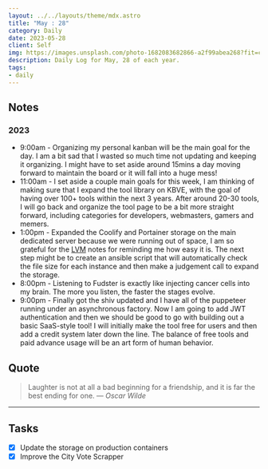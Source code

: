 ```yaml
---
layout: ../../layouts/theme/mdx.astro
title: "May : 28"
category: Daily
date: 2023-05-28
client: Self
img: https://images.unsplash.com/photo-1682083682866-a2f99abea268?fit=crop&q=85&w=1400&h=700
description: Daily Log for May, 28 of each year.
tags:
- daily
---
```


## Notes

### 2023

- 9:00am - Organizing my personal kanban will be the main goal for the day. I am a bit sad that I wasted so much time not updating and keeping it organizing. I might have to set aside around 15mins a day moving forward to maintain the board or it will fall into a huge mess!
- 11:00am - I set aside a couple main goals for this week, I am thinking of making sure that I expand the tool library on KBVE, with the goal of having over 100+ tools within the next 3 years. After around 20-30 tools, I will go back and organize the tool page to be a bit more straight forward, including categories for developers, webmasters, gamers and memers.
- 1:00pm - Expanded the Coolify and Portainer storage on the main dedicated server because we were running out of space, I am so grateful for the [LVM](https://kbve.com/application/lvm) notes for reminding me how easy it is. The next step might be to create an ansible script that will automatically check the file size for each instance and then make a judgement call to expand the storage. 
- 8:00pm - Listening to Fudster is exactly like injecting cancer cells into my brain. The more you listen, the faster the stages evolve. 
- 9:00pm - Finally got the shiv updated and I have all of the puppeteer running under an asynchronous factory. Now I am going to add JWT authentication and then we should be good to go with building out a basic SaaS-style tool! I will initially make the tool free for users and then add a credit system later down the line. The balance of free tools and paid advance usage will be an art form of human behavior. 

## Quote

> Laughter is not at all a bad beginning for a friendship, and it is far the best ending for one.
> — <cite>Oscar Wilde</cite>

---

## Tasks

- [x] Update the storage on production containers
- [x] Improve the City Vote Scrapper